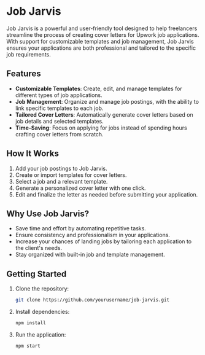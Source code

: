 # Job Jarvis

Job Jarvis is a powerful and user-friendly tool designed to help freelancers streamline the process of creating cover letters for Upwork job applications. With support for customizable templates and job management, Job Jarvis ensures your applications are both professional and tailored to the specific job requirements.

## Features

- **Customizable Templates**: Create, edit, and manage templates for different types of job applications.
- **Job Management**: Organize and manage job postings, with the ability to link specific templates to each job.
- **Tailored Cover Letters**: Automatically generate cover letters based on job details and selected templates.
- **Time-Saving**: Focus on applying for jobs instead of spending hours crafting cover letters from scratch.

## How It Works

1. Add your job postings to Job Jarvis.
2. Create or import templates for cover letters.
3. Select a job and a relevant template.
4. Generate a personalized cover letter with one click.
5. Edit and finalize the letter as needed before submitting your application.

## Why Use Job Jarvis?

- Save time and effort by automating repetitive tasks.
- Ensure consistency and professionalism in your applications.
- Increase your chances of landing jobs by tailoring each application to the client's needs.
- Stay organized with built-in job and template management.

## Getting Started

1. Clone the repository:
   ```bash
   git clone https://github.com/yourusername/job-jarvis.git
   ```
2. Install dependencies:
   ```bash
   npm install
   ```
3. Run the application:
   ```bash
   npm start
   ```
